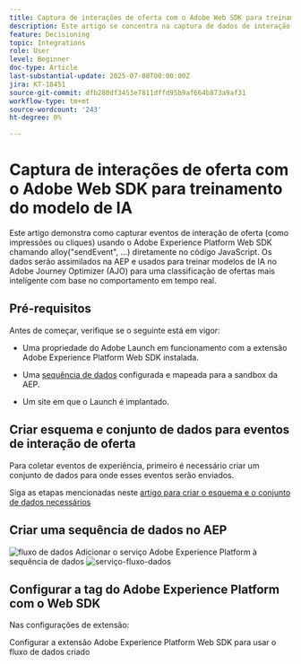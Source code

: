 ```yaml
---
title: Captura de interações de oferta com o Adobe Web SDK para treinamento do modelo de IA
description: Este artigo se concentra na captura de dados de interação do usuário — como impressões de ofertas e cliques — usando o Adobe Experience Platform Web SDK (alloy.js). Esses dados servem como base para treinar modelos de IA no Adobe Journey Optimizer (AJO) para classificar ofertas de forma inteligente com base no comportamento do usuário e em sinais contextuais.
feature: Decisioning
topic: Integrations
role: User
level: Beginner
doc-type: Article
last-substantial-update: 2025-07-08T00:00:00Z
jira: KT-18451
source-git-commit: dfb280df3453e7811dffd95b9af664b873a9af31
workflow-type: tm+mt
source-wordcount: '243'
ht-degree: 0%

---
```



# Captura de interações de oferta com o Adobe Web SDK para treinamento do modelo de IA

Este artigo demonstra como capturar eventos de interação de oferta (como impressões ou cliques) usando o Adobe Experience Platform Web SDK chamando alloy(&quot;sendEvent&quot;, ...) diretamente no código JavaScript. Os dados serão assimilados na AEP e usados para treinar modelos de IA no Adobe Journey Optimizer (AJO) para uma classificação de ofertas mais inteligente com base no comportamento em tempo real.

## Pré-requisitos

Antes de começar, verifique se o seguinte está em vigor:

- Uma propriedade do Adobe Launch em funcionamento com a extensão Adobe Experience Platform Web SDK instalada.

- Uma [sequência de dados](https://experienceleague.adobe.com/en/docs/journey-optimizer/using/decisioning/experience-decisioning/collect-event-data/create-dataset) configurada e mapeada para a sandbox da AEP.

- Um site em que o Launch é implantado.


## Criar esquema e conjunto de dados para eventos de interação de oferta

Para coletar eventos de experiência, primeiro é necessário criar um conjunto de dados para onde esses eventos serão enviados.

Siga as etapas mencionadas neste [artigo para criar o esquema e o conjunto de dados necessários](https://experienceleague.adobe.com/en/docs/journey-optimizer/using/decisioning/experience-decisioning/collect-event-data/create-dataset)

## Criar uma sequência de dados no AEP

![fluxo de dados](assets/ai-model-data-stream.png)
Adicionar o serviço Adobe Experience Platform à sequência de dados
![serviço-fluxo-dados](assets/data-stream-service.png)

## Configurar a tag do Adobe Experience Platform com o Web SDK

Nas configurações de extensão:

Configurar a extensão Adobe Experience Platform Web SDK para usar o fluxo de dados criado
